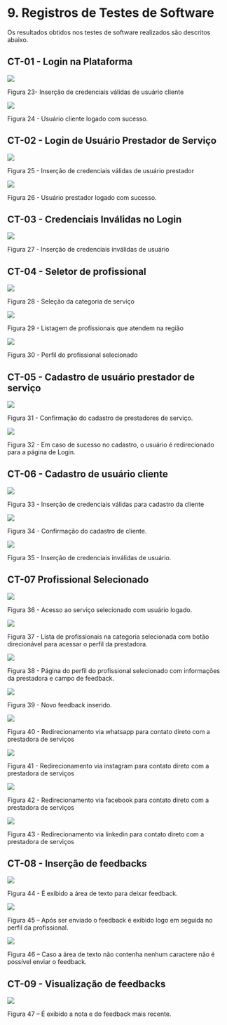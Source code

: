 # 9. Registros de Testes de Software
Os resultados obtidos nos testes de software realizados são descritos abaixo.

## CT-01 - Login na Plataforma
<img src="https://github.com/ICEI-PUC-Minas-PMV-ADS/pmv-ads-2023-1-e1-proj-web-t2-grupo-1-assistencia-residencial/assets/109107020/d963a2f1-1441-4822-8782-a41a891991dd">
<p>Figura 23- Inserção de credenciais válidas de usuário cliente</p>

<img src="https://github.com/ICEI-PUC-Minas-PMV-ADS/pmv-ads-2023-1-e1-proj-web-t2-grupo-1-assistencia-residencial/assets/109107020/24f8b555-c2d3-4740-ae4c-766436d5b222">
<p>Figura 24 - Usuário cliente logado com sucesso.</p>

## CT-02 - Login de Usuário Prestador de Serviço
<img src="https://github.com/ICEI-PUC-Minas-PMV-ADS/pmv-ads-2023-1-e1-proj-web-t2-grupo-1-assistencia-residencial/assets/109107020/88835f9a-448b-4dfb-9239-71181214fc09">
<p>Figura 25 - Inserção de credenciais válidas de usuário prestador</p>

<img src="https://github.com/ICEI-PUC-Minas-PMV-ADS/pmv-ads-2023-1-e1-proj-web-t2-grupo-1-assistencia-residencial/assets/109107020/0402fa0f-db61-4b68-ba87-a04118b39b43">
<p>Figura 26 - Usuário prestador logado com sucesso.</p>

## CT-03 - Credenciais Inválidas no Login

<img src="https://github.com/ICEI-PUC-Minas-PMV-ADS/pmv-ads-2023-1-e1-proj-web-t2-grupo-1-assistencia-residencial/assets/109107020/3c6a5dcf-3469-4702-8e48-f2fe8215a8a3">
<p>Figura 27 - Inserção de credenciais inválidas de usuário</p>

## CT-04 - Seletor de profissional

<img src="https://github.com/ICEI-PUC-Minas-PMV-ADS/pmv-ads-2023-1-e1-proj-web-t2-grupo-1-assistencia-residencial/assets/109107020/14d7a82a-ab54-4eb7-8254-774b71b1c655">
<p>Figura 28 - Seleção da categoria de serviço</p>

<img src="https://github.com/ICEI-PUC-Minas-PMV-ADS/pmv-ads-2023-1-e1-proj-web-t2-grupo-1-assistencia-residencial/assets/109107020/c92be513-962b-497c-8727-899a726e1af7">
<p>Figura 29 - Listagem de profissionais que atendem na região</p>

<img src="https://github.com/ICEI-PUC-Minas-PMV-ADS/pmv-ads-2023-1-e1-proj-web-t2-grupo-1-assistencia-residencial/assets/109107020/92b8cd3d-de13-4d83-869a-cad03f2e1621">
<p>Figura 30 - Perfil do profissional selecionado</p>

## CT-05 - Cadastro de usuário prestador de serviço

<img src="https://github.com/ICEI-PUC-Minas-PMV-ADS/pmv-ads-2023-1-e1-proj-web-t2-grupo-1-assistencia-residencial/assets/109107020/6b6bf621-935f-45e2-abde-f740f809f296">
<p>Figura 31 - Confirmação do cadastro de prestadores de serviço.</p>

<img src="https://github.com/ICEI-PUC-Minas-PMV-ADS/pmv-ads-2023-1-e1-proj-web-t2-grupo-1-assistencia-residencial/assets/109107020/97008d91-61fa-442a-9719-656260980e61">
<p>Figura 32 - Em caso de sucesso no cadastro, o usuário é redirecionado para a página de Login.</p>


## CT-06 - Cadastro de usuário cliente

<img src="https://github.com/ICEI-PUC-Minas-PMV-ADS/pmv-ads-2023-1-e1-proj-web-t2-grupo-1-assistencia-residencial/assets/109107020/15dc00d6-8448-422c-bdb8-a325e92b3796">
<p>Figura 33 - Inserção de credenciais válidas para cadastro da cliente</p>

<img src="https://github.com/ICEI-PUC-Minas-PMV-ADS/pmv-ads-2023-1-e1-proj-web-t2-grupo-1-assistencia-residencial/assets/109107020/4afd439e-c7a3-494b-97bd-031045164881">
<p>Figura 34 - Confirmação do cadastro de cliente.</p>

<img src="https://github.com/ICEI-PUC-Minas-PMV-ADS/pmv-ads-2023-1-e1-proj-web-t2-grupo-1-assistencia-residencial/assets/109107020/bf88fa8b-074d-453b-8b5a-eb369e5d5bba">
<p>Figura 35 - Inserção de credenciais inválidas de usuário.</p>



## CT-07 Profissional Selecionado

<img src="https://github.com/ICEI-PUC-Minas-PMV-ADS/pmv-ads-2023-1-e1-proj-web-t2-grupo-1-assistencia-residencial/assets/109107020/e539affe-c494-46db-a864-6001afaaed07">
<p>Figura 36 - Acesso ao serviço selecionado com usuário logado.</p>

<img src="https://github.com/ICEI-PUC-Minas-PMV-ADS/pmv-ads-2023-1-e1-proj-web-t2-grupo-1-assistencia-residencial/assets/109107020/1ca1efba-a362-4c14-b3d6-3a677fd20335">
<p>Figura 37 - Lista de profissionais na categoria selecionada com botão direcionável para acessar o perfil da prestadora.</p>

<img src="https://github.com/ICEI-PUC-Minas-PMV-ADS/pmv-ads-2023-1-e1-proj-web-t2-grupo-1-assistencia-residencial/assets/109107020/96157bca-688e-4245-ae30-ad8b093276c0">
<p>Figura 38 - Página do perfil do profissional selecionado com informações da prestadora e campo de feedback.</p>

<img src="https://github.com/ICEI-PUC-Minas-PMV-ADS/pmv-ads-2023-1-e1-proj-web-t2-grupo-1-assistencia-residencial/assets/109107020/ebfb6ecb-0b54-4847-ae3e-f90613c0aa39">
<p>Figura 39 - Novo feedback inserido.</p>

<img src="https://github.com/ICEI-PUC-Minas-PMV-ADS/pmv-ads-2023-1-e1-proj-web-t2-grupo-1-assistencia-residencial/assets/109107020/a1ebe96b-16b5-4aa1-932f-1ebc86933515">
<p>Figura 40 - Redirecionamento via whatsapp para contato direto com a prestadora de serviços</p>

<img src="https://github.com/ICEI-PUC-Minas-PMV-ADS/pmv-ads-2023-1-e1-proj-web-t2-grupo-1-assistencia-residencial/assets/109107020/9fa4f310-c0e5-42d6-a9fa-8ab6fc3ceb7c">
<p>Figura 41 - Redirecionamento via instagram para contato direto com a prestadora de serviços</p>

<img src="https://github.com/ICEI-PUC-Minas-PMV-ADS/pmv-ads-2023-1-e1-proj-web-t2-grupo-1-assistencia-residencial/assets/109107020/0a098f77-80aa-418c-a1ea-06a58eed3a2b">
<p>Figura 42 - Redirecionamento via facebook para contato direto com a prestadora de serviços</p>

<img src="https://github.com/ICEI-PUC-Minas-PMV-ADS/pmv-ads-2023-1-e1-proj-web-t2-grupo-1-assistencia-residencial/assets/109107020/d98929ec-6963-41e3-ac21-621373b97780">
<p>Figura 43 - Redirecionamento via linkedin para contato direto com a prestadora de serviços</p>

## CT-08 - Inserção de feedbacks 

<img src="https://github.com/ICEI-PUC-Minas-PMV-ADS/pmv-ads-2023-1-e1-proj-web-t2-grupo-1-assistencia-residencial/assets/109107020/ffef17f0-ba03-4b53-8ce8-98854a928595">
<p>Figura 44 - É exibido a área de texto para deixar feedback.</p>

<img src="https://github.com/ICEI-PUC-Minas-PMV-ADS/pmv-ads-2023-1-e1-proj-web-t2-grupo-1-assistencia-residencial/assets/109107020/fbbc43f3-4484-4eb8-b0f2-9c6341de9646">
<p>Figura 45 – Após ser enviado o feedback é exibido logo em seguida no perfil da profissional.</p>

<img src="https://github.com/ICEI-PUC-Minas-PMV-ADS/pmv-ads-2023-1-e1-proj-web-t2-grupo-1-assistencia-residencial/assets/109107020/b77d18ba-da10-41c7-a948-9a962ccae4cd">
<p>Figura 46 – Caso a área de texto não contenha nenhum caractere não é possível enviar o feedback.</p>

## CT-09 - Visualização de feedbacks 

<img src="https://github.com/ICEI-PUC-Minas-PMV-ADS/pmv-ads-2023-1-e1-proj-web-t2-grupo-1-assistencia-residencial/assets/109107020/ca12b2ae-3aeb-4258-b6ff-41b17a5c3c8b">
<p>Figura 47 – É exibido a nota e do feedback mais recente.</p>

